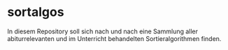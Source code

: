 # sortalgos  
In diesem Repository soll sich nach und nach eine Sammlung aller abiturrelevanten und im Unterricht behandelten Sortieralgorithmen finden.
